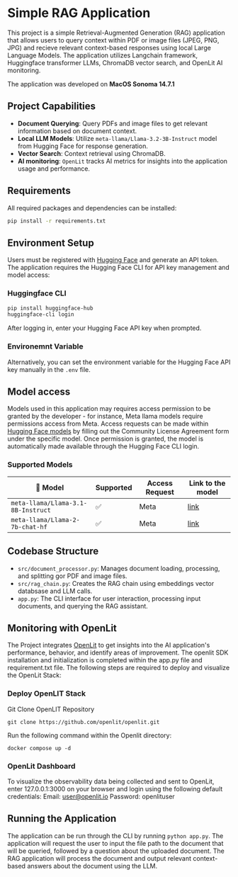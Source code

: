 # Simple RAG Application

This project is a simple Retrieval-Augmented Generation (RAG) application that allows users to query context within PDF or image files (JPEG, PNG, JPG) and recieve relevant context-based responses using local Large Language Models. The application utilizes Langchain framework, Huggingface transformer LLMs, ChromaDB vector search, and OpenLit AI monitoring.

The application was developed on **MacOS Sonoma 14.7.1** 


## Project Capabilities

- **Document Querying**: Query PDFs and image files to get relevant information based on document context.
- **Local LLM Models**: Utilize `meta-llama/Llama-3.2-3B-Instruct` model from Hugging Face for response generation.
- **Vector Search**: Context retrieval using ChromaDB.
- **AI monitoring**: `OpenLit` tracks AI metrics for insights into the application usage and performance.


## Requirements
All required packages and dependencies can be installed:

```bash
pip install -r requirements.txt
```


## Environment Setup
Users must be registered with [Hugging Face](https://huggingface.co/) and generate an API token. The application requires the Hugging Face CLI for API key management and model access:

### Huggingface CLI
```bash
pip install huggingface-hub
huggingface-cli login
```
After logging in, enter your Hugging Face API key when prompted.  

### Environemnt Variable
Alternatively, you can set the environment variable for the Hugging Face API key manually in the `.env` file.


## Model access
Models used in this application may requires access permission to be granted by the developer - for instance, Meta llama models require permissions access from Meta. Access requests can be made within [Hugging Face models](https://huggingface.co/models) by filling out the Community License Agreement form under the specific model. Once permission is granted, the model is automatically made available through the Hugging Face CLI login.

### Supported Models 

| 🤖 Model                                   | Supported | Access Request | Link to the model                                                                                                                                          |
|--------------------------------------------|-----------|------------|----------------------------------------------------------------------------------------------------------------------------------------------------------------------|
| `meta-llama/Llama-3.1-8B-Instruct`          | ✅         | Meta         | [link](https://huggingface.co/meta-llama/Llama-3.2-3B-Instruct)                                                                       |
| `meta-llama/Llama-2-7b-chat-hf`              | ✅         | Meta         | [link](https://huggingface.co/meta-llama/Llama-2-7b-chat-hf)                                                                                               


## Codebase Structure
- `src/document_processor.py`: Manages document loading, processing, and splitting gor PDF and image files.
- `src/rag_chain.py`: Creates the RAG chain using embeddings vector databsase and LLM calls.
- `app.py`: The CLI interface for user interaction, processing input documents, and querying the RAG assistant.


## Monitoring with OpenLit
The Project integrates [OpenLit](https://github.com/openlit/openlit) to get insights into the AI application's performance, behavior, and identify areas of improvement. The openlit SDK installation and initialization is completed within the app.py file and requirement.txt file. The following steps are required to deploy and visualize the OpenLit Stack:

### Deploy OpenLIT Stack
Git Clone OpenLIT Repository
```
git clone https://github.com/openlit/openlit.git
```
Run the following command within the Openlit directory:
```
docker compose up -d
```
### OpenLit Dashboard
To visualize the observability data being collected and sent to OpenLit, enter 127.0.0.1:3000 on your browser and login using the following default credentials:
Email: user@openlit.io
Password: openlituser


## Running the Application
The application can be run through the CLI by running `python app.py`. The application will request the user to input the file path to the document that will be queried, followed by a question about the uploaded document. The RAG application will process the document and output relevant context-based answers about the document using the LLM. 


